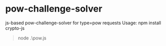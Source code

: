 # pow-challenge-solver
js-based pow-challenge-solver for type=pow requests
Usage:
npm install crypto-js
> node .\pow.js
